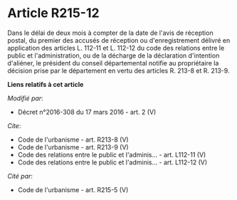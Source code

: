 # Article R215-12

Dans le délai de deux mois à compter de la date de l'avis de réception postal, du premier des accusés de réception ou
d'enregistrement délivré en application des articles L. 112-11 et L. 112-12 du code des relations entre le public et
l'administration, ou de la décharge de la déclaration d'intention d'aliéner, le président du conseil départemental notifie au
propriétaire la décision prise par le département en vertu des articles R. 213-8 et R. 213-9.

**Liens relatifs à cet article**

_Modifié par_:

  - Décret n°2016-308 du 17 mars 2016 - art. 2 (V)

_Cite_:

  - Code de l'urbanisme - art. R213-8 (V)
  - Code de l'urbanisme - art. R213-9 (V)
  - Code des relations entre le public et l'adminis... - art. L112-11 (V)
  - Code des relations entre le public et l'adminis... - art. L112-12 (V)

_Cité par_:

  - Code de l'urbanisme - art. R215-5 (V)
